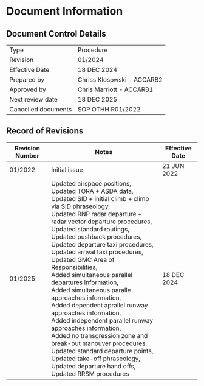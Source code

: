 # Document Information
## Document Control Details
|                     |                            |
|---------------------|----------------------------|
|         Type        |          Procedure         |
|       Revision      |           01/2024          |
|    Effective Date   |         18 DEC 2024        |
|     Prepared by     | Chriss Klosowski - ACCARB2 |
|     Approved by     |  Chris Marriott - ACCARB1  |
|   Next review date  |         18 DEC 2025        |
| Cancelled documents |      SOP OTHH R01/2022     |

## Record of Revisions
<table><thead>
  <tr>
    <th>Revision Number</th>
    <th>Notes</th>
    <th>Effective Date</th>
  </tr></thead>
<tbody>
  <tr>
    <td>01/2022</td>
    <td>Initial issue</td>
    <td>21 JUN 2022</td>
  </tr>
    <tr>
    <td>01/2025</td>
    <td>Updated airspace positions,<br>Updated TORA + ASDA data,<br>Updated SID + initial climb + climb via SID phraseology,<br>Updated RNP radar departure + radar vector departure procedures,<br>Updated standard routings,<br>Updated pushback procedures,<br>Updated departure taxi procedures,<br>Updated arrival taxi procedures,<br>Updated GMC Area of Responsibilities,<br>Added simultaneous parallel departures information,<br>Added simultaneous paralle approaches information,<br>Added dependent aprallel runway approaches information,<br>Added independent parallel runway approaches information,<br>Added no transgression zone and break-out manouver procedures,<br>Updated standard departure points,<br>Updated take-off phraseology,<br>Updated departure hand offs,<br>Updated RRSM procedures</td>
    <td>18 DEC 2024</td>
  </tr>
</tbody></table>